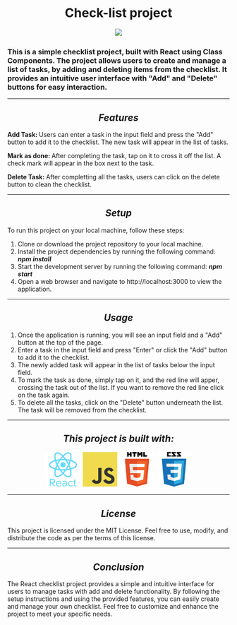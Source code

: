 <div align='center'>
<h1>Check-list project</h1>
<img src="https://media.giphy.com/media/Wrlwh4k4Uz1o3imeZg/giphy.gif" width="150"/>
</div>
<h3>This is a simple checklist project, built with React using Class Components. The project allows users to create and manage a list of tasks, by adding and deleting items from the checklist. It provides an intuitive user interface with "Add" and "Delete" buttons for easy interaction.</h3>
<hr>
<h2 align="center"> <em>Features</em></h2>
<p><b>Add Task: </b> Users can enter a task in the input field and press the "Add" button to add it to the checklist. The new task will appear in the list of tasks.</p>
<p><b>Mark as done: </b>After completing the task, tap on it to cross it off the list. A check mark will appear in the box next to the task.</p>
<p><b>Delete Task: </b> After completting all the tasks, users can click on the delete button to clean the checklist.</p>
<hr>
<h2 align="center"> <em>Setup</em></h2>
<p>To run this project on your local machine, follow these steps:</p>
<ol>
  <li>Clone or download the project repository to your local machine.</li>
  <li>Install the project dependencies by running the following command: <em><b>npm install</b></em></li>
  <li>Start the development server by running the following command: <em><b>npm start</b></em></li>
  <li>Open a web browser and navigate to http://localhost:3000 to view the application.</li>
</ol>
<hr>
<h2 align="center"> <em>Usage</em></h2>
<ol>
  <li>Once the application is running, you will see an input field and a "Add" button at the top of the page.</li>
  <li>Enter a task in the input field and press "Enter" or click the "Add" button to add it to the checklist.</li>
  <li>The newly added task will appear in the list of tasks below the input field.</li>
  <li>To mark the task as done, simply tap on it, and the red line will apper, crossing the task out of the list. If you want to remove the red line click on the task again.</li>
  <li>To delete all the tasks, click on the "Delete" button underneath the list. The task will be removed from the checklist.</li>
</ol>
<hr>
<div align="center">
<h2><em>This project is built with:</em></h2>
  <img src='https://github.com/devicons/devicon/blob/master/icons/react/react-original-wordmark.svg' width='80px'/>
  <img src='https://github.com/devicons/devicon/blob/master/icons/javascript/javascript-original.svg' width='80px'/>
  <img src='https://github.com/devicons/devicon/blob/master/icons/html5/html5-original-wordmark.svg' width='80px'/>
  <img src='https://github.com/devicons/devicon/blob/master/icons/css3/css3-original-wordmark.svg' width='80px'/>
</div>
<hr>
<h2 align="center"> <em>License</em></h2>
<p>This project is licensed under the MIT License. Feel free to use, modify, and distribute the code as per the terms of this license.</p>
<hr>
<h2 align="center"> <em>Conclusion</em></h2>
<p>The React checklist project provides a simple and intuitive interface for users to manage tasks with add and delete functionality. By following the setup instructions and using the provided features, you can easily create and manage your own checklist. Feel free to customize and enhance the project to meet your specific needs.</p>

